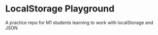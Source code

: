 # LocalStorage Playground

A practice repo for M1 students learning to work with localStorage and JSON